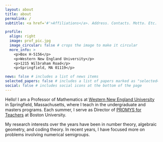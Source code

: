 ```yaml
---
layout: about
title: about
permalink: /
subtitle: <a href='#'>Affiliations</a>. Address. Contacts. Motto. Etc.

profile:
  align: right
  image: prof_pic.jpg
  image_circular: false # crops the image to make it circular
  more_info: >
    <p>Box H-5156</p>
    <p>Western New England University</p>
    <p>1215 Wilbraham Road</p>
    <p>Springfield, MA 01119</p>

news: false # includes a list of news items
selected_papers: false # includes a list of papers marked as "selected={true}"
social: false # includes social icons at the bottom of the page
---
```


Hello! I am a Professor of Mathematics at [Western New England University](https://www.wne.edu) in Springfield, Massachusetts, where I teach in the undergraduate and masters programs. Each summer, I serve as Director of [PROMYS for Teachers](https://promys.org/programs/for-teachers/) at Boston University.

My research interests over the years have been in number theory, algebraic geometry, and coding theory. In recent years, I have focused more on problems involving numerical semigroups.
